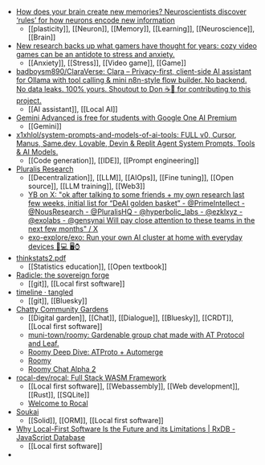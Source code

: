 - [How does your brain create new memories? Neuroscientists discover ‘rules’ for how neurons encode new information](https://theconversation.com/how-does-your-brain-create-new-memories-neuroscientists-discover-rules-for-how-neurons-encode-new-information-254558)
	- [[plasticity]], [[Neuron]], [[Memory]], [[Learning]], [[Neuroscience]], [[Brain]]
- [New research backs up what gamers have thought for years: cozy video games can be an antidote to stress and anxiety.](https://www.reuters.com/graphics/VIDEO-GAMES/MENTAL-HEALTH/akpeewkqgpr/)
	- [[Anxiety]], [[Stress]], [[Video game]], [[Game]]
- [badboysm890/ClaraVerse: Clara – Privacy-first, client-side AI assistant for Ollama with tool calling & mini n8n-style flow builder. No backend. No data leaks. 100% yours. Shoutout to Don ☕💙 for contributing to this project.](https://github.com/badboysm890/ClaraVerse)
	- [[AI assistant]], [[Local AI]]
- [Gemini Advanced is free for students with Google One AI Premium](https://blog.google/products/gemini/google-one-ai-premium-students-free/)
	- [[Gemini]]
- [x1xhlol/system-prompts-and-models-of-ai-tools: FULL v0, Cursor, Manus, Same.dev, Lovable, Devin & Replit Agent System Prompts, Tools & AI Models.](https://github.com/x1xhlol/system-prompts-and-models-of-ai-tools)
	- [[Code generation]], [[IDE]], [[Prompt engineering]]
- [Pluralis Research](https://pluralis.ai/)
	- [[Decentralization]], [[LLM]], [[AIOps]], [[Fine tuning]], [[Open source]], [[LLM training]], [[Web3]]
	- [YB on X: "ok after talking to some friends + my own research last few weeks, initial list for “DeAI golden basket” - @PrimeIntellect - @NousResearch - @PluralisHQ - @hyperbolic_labs - @ezklxyz - @exolabs - @gensynai Will pay close attention to these teams in the next few months" / X](https://x.com/yb_effect/status/1902152924957917437)
	- [exo-explore/exo: Run your own AI cluster at home with everyday devices 📱💻 🖥️⌚](https://github.com/exo-explore/exo)
- [thinkstats2.pdf](https://greenteapress.com/thinkstats2/thinkstats2.pdf)
	- [[Statistics education]], [[Open textbook]]
- [Radicle: the sovereign forge](https://radicle.xyz/)
	- [[git]], [[Local first software]]
- [timeline · tangled](https://tangled.sh/)
	- [[git]], [[Bluesky]]
- [Chatty Community Gardens](https://blog.muni.town/chatty-community-gardens/)
	- [[Digital garden]], [[Chat]], [[Dialogue]], [[Bluesky]], [[CRDT]], [[Local first software]]
	- [muni-town/roomy: Gardenable group chat made with AT Protocol and Leaf.](https://github.com/muni-town/roomy)
	- [Roomy Deep Dive: ATProto + Automerge](https://blog.muni.town/roomy-deep-dive/)
	- [Roomy](https://roomy.chat/home)
	- [Roomy Chat Alpha 2](https://blog.muni.town/roomy-chat-alpha-2/)
- [rocal-dev/rocal: Full Stack WASM Framework](https://github.com/rocal-dev/rocal)
	- [[Local first software]], [[Webassembly]], [[Web development]], [[Rust]], [[SQLite]]
	- [Welcome to Rocal](https://www.rocal.app/)
- [Soukai](https://soukai.js.org/)
	- [[Solid]], [[ORM]], [[Local first software]]
- [Why Local-First Software Is the Future and its Limitations | RxDB - JavaScript Database](https://rxdb.info/articles/local-first-future.html)
	- [[Local first software]]
-